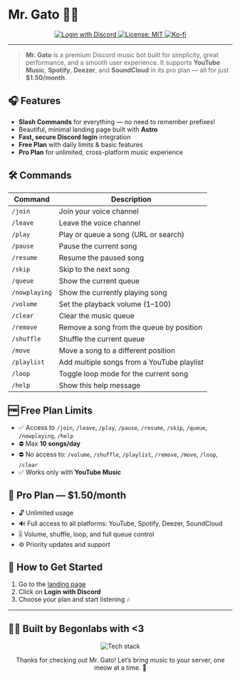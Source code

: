# Mr. Gato 🎵🐱

<div align="center">
  <a href="nothing here yet">
    <img src="https://img.shields.io/badge/Login_with_Discord-5865F2?style=for-the-badge&logo=discord&logoColor=white" alt="Login with Discord"/>
  </a>
  <a href="LICENSE">
    <img src="https://img.shields.io/badge/License-MIT-blue?style=for-the-badge" alt="License: MIT"/>
  </a>
  <a href="https://ko-fi.com/T6T018BZDZ">
    <img src="https://img.shields.io/badge/Support-Ko--fi-F16061?style=for-the-badge&logo=ko-fi&logoColor=white" alt="Ko-fi"/>
  </a>
</div>

---

> **Mr. Gato** is a premium Discord music bot built for simplicity, great performance, and a smooth user experience. It supports **YouTube Music**, **Spotify**, **Deezer**, and **SoundCloud** in its pro plan — all for just **\$1.50/month**.

## 🎧 Features

* **Slash Commands** for everything — no need to remember prefixes!
* Beautiful, minimal landing page built with **Astro**
* **Fast, secure Discord login** integration
* **Free Plan** with daily limits & basic features
* **Pro Plan** for unlimited, cross-platform music experience

## 🛠️ Commands

| Command       | Description                                |
| ------------- | ------------------------------------------ |
| `/join`       | Join your voice channel                    |
| `/leave`      | Leave the voice channel                    |
| `/play`       | Play or queue a song (URL or search)       |
| `/pause`      | Pause the current song                     |
| `/resume`     | Resume the paused song                     |
| `/skip`       | Skip to the next song                      |
| `/queue`      | Show the current queue                     |
| `/nowplaying` | Show the currently playing song            |
| `/volume`     | Set the playback volume (1–100)            |
| `/clear`      | Clear the music queue                      |
| `/remove`     | Remove a song from the queue by position   |
| `/shuffle`    | Shuffle the current queue                  |
| `/move`       | Move a song to a different position        |
| `/playlist`   | Add multiple songs from a YouTube playlist |
| `/loop`       | Toggle loop mode for the current song      |
| `/help`       | Show this help message                     |

## 🆓 Free Plan Limits

* ✅ Access to `/join`, `/leave`, `/play`, `/pause`, `/resume`, `/skip`, `/queue`, `/nowplaying`, `/help`
* ⛔ Max **10 songs/day**
* ⛔ No access to: `/volume`, `/shuffle`, `/playlist`, `/remove`, `/move`, `/loop`, `/clear`
* ✅ Works only with **YouTube Music**

## 💎 Pro Plan — \$1.50/month

* 🔓 Unlimited usage
* 🔊 Full access to all platforms: YouTube, Spotify, Deezer, SoundCloud
* 🎚 Volume, shuffle, loop, and full queue control
* ⚙️ Priority updates and support

## 🚪 How to Get Started

1. Go to the [landing page](https://your-mr-gato-landing-page.com)
2. Click on **Login with Discord**
3. Choose your plan and start listening 🎶

---

## 🧑‍💻 Built by **Begonlabs** with <3

<div align="center">
  <img src="https://skillicons.dev/icons?i=astro,ts,tailwind,discord" alt="Tech stack" />
</div>

<div align="center">
  <p> Thanks for checking out Mr. Gato! Let’s bring music to your server, one meow at a time. 🐾 </p>
</div>
